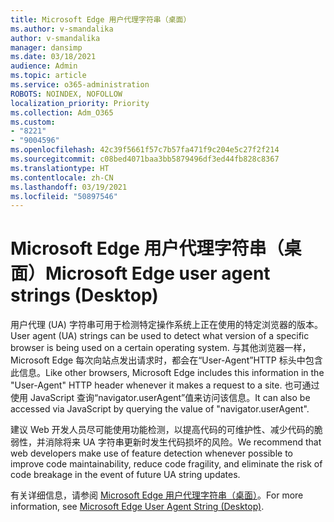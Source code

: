 ```yaml
---
title: Microsoft Edge 用户代理字符串（桌面）
ms.author: v-smandalika
author: v-smandalika
manager: dansimp
ms.date: 03/18/2021
audience: Admin
ms.topic: article
ms.service: o365-administration
ROBOTS: NOINDEX, NOFOLLOW
localization_priority: Priority
ms.collection: Adm_O365
ms.custom:
- "8221"
- "9004596"
ms.openlocfilehash: 42c39f5661f57c7b57fa471f9c204e5c27f2f214
ms.sourcegitcommit: c08bed4071baa3bb5879496df3ed44fb828c8367
ms.translationtype: HT
ms.contentlocale: zh-CN
ms.lasthandoff: 03/19/2021
ms.locfileid: "50897546"
---
```

# <a name="microsoft-edge-user-agent-strings-desktop"></a><span data-ttu-id="17fd8-102">Microsoft Edge 用户代理字符串（桌面）</span><span class="sxs-lookup"><span data-stu-id="17fd8-102">Microsoft Edge user agent strings (Desktop)</span></span>

<span data-ttu-id="17fd8-103">用户代理 (UA) 字符串可用于检测特定操作系统上正在使用的特定浏览器的版本。</span><span class="sxs-lookup"><span data-stu-id="17fd8-103">User agent (UA) strings can be used to detect what version of a specific browser is being used on a certain operating system.</span></span> <span data-ttu-id="17fd8-104">与其他浏览器一样，Microsoft Edge 每次向站点发出请求时，都会在“User-Agent”HTTP 标头中包含此信息。</span><span class="sxs-lookup"><span data-stu-id="17fd8-104">Like other browsers, Microsoft Edge includes this information in the "User-Agent" HTTP header whenever it makes a request to a site.</span></span> <span data-ttu-id="17fd8-105">也可通过使用 JavaScript 查询“navigator.userAgent”值来访问该信息。</span><span class="sxs-lookup"><span data-stu-id="17fd8-105">It can also be accessed via JavaScript by querying the value of "navigator.userAgent".</span></span>

<span data-ttu-id="17fd8-106">建议 Web 开发人员尽可能使用功能检测，以提高代码的可维护性、减少代码的脆弱性，并消除将来 UA 字符串更新时发生代码损坏的风险。</span><span class="sxs-lookup"><span data-stu-id="17fd8-106">We recommend that web developers make use of feature detection whenever possible to improve code maintainability, reduce code fragility, and eliminate the risk of code breakage in the event of future UA string updates.</span></span>

<span data-ttu-id="17fd8-107">有关详细信息，请参阅 [Microsoft Edge 用户代理字符串（桌面）](https://docs.microsoft.com/microsoft-edge/web-platform/user-agent-string)。</span><span class="sxs-lookup"><span data-stu-id="17fd8-107">For more information, see [Microsoft Edge User Agent String (Desktop)](https://docs.microsoft.com/microsoft-edge/web-platform/user-agent-string).</span></span>

